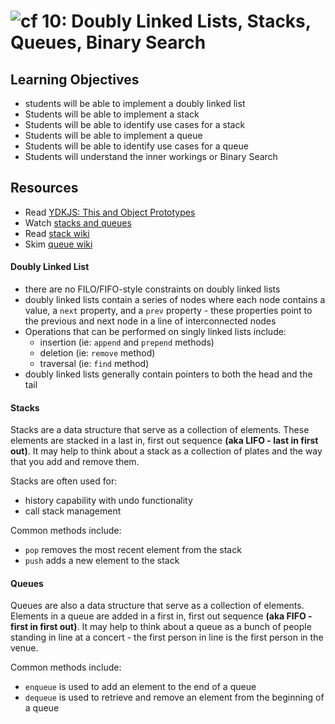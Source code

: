 ![cf](http://i.imgur.com/7v5ASc8.png) 10: Doubly Linked Lists, Stacks, Queues, Binary Search
===

## Learning Objectives
* students will be able to implement a doubly linked list
* Students will be able to implement a stack
* Students will be able to identify use cases for a stack
* Students will be able to implement a queue
* Students will be able to identify use cases for a queue
* Students will understand the inner workings or Binary Search

## Resources
* Read [YDKJS: This and Object Prototypes](https://github.com/getify/You-Dont-Know-JS/tree/master/this%20%26%20object%20prototypes)
* Watch [stacks and queues](https://www.youtube.com/watch?v=wjI1WNcIntg)
* Read [stack wiki](https://en.wikipedia.org/wiki/Stack_(abstract_data_type))
* Skim [queue wiki](https://en.wikipedia.org/wiki/Queue_(abstract_data_type))

#### Doubly Linked List
* there are no FILO/FIFO-style constraints on doubly linked lists
* doubly linked lists contain a series of nodes where each node contains a value, a `next` property, and a `prev` property - these properties point to the previous and next node in a line of interconnected nodes
* Operations that can be performed on singly linked lists include:
  * insertion (ie: `append` and `prepend` methods)
  * deletion (ie: `remove` method)
  * traversal (ie: `find` method)
* doubly linked lists generally contain pointers to both the head and the tail

#### Stacks
Stacks are a data structure that serve as a collection of elements. These elements are stacked in a last in, first out sequence **(aka LIFO - last in first out)**. It may help to think about a stack as a collection of plates and the way that you add and remove them.

Stacks are often used for:
  * history capability with undo functionality
  * call stack management

Common methods include:
  * `pop` removes the most recent element from the stack
  * `push` adds a new element to the stack

#### Queues
Queues are also a data structure that serve as a collection of elements. Elements in a queue are added in a first in, first out sequence **(aka FIFO - first in first out)**. It may help to think about a queue as a bunch of people standing in line at a concert - the first person in line is the first person in the venue.

Common methods include:
  * `enqueue` is used to add an element to the end of a queue
  * `dequeue` is used to retrieve and remove an element from the beginning of a queue
